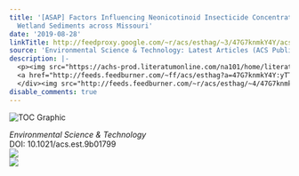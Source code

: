 ```yaml
---
title: '[ASAP] Factors Influencing Neonicotinoid Insecticide Concentrations in Floodplain
  Wetland Sediments across Missouri'
date: '2019-08-28'
linkTitle: http://feedproxy.google.com/~r/acs/esthag/~3/47G7knmkY4Y/acs.est.9b01799
source: 'Environmental Science & Technology: Latest Articles (ACS Publications)'
description: |-
  <p><img src="https://achs-prod.literatumonline.com/na101/home/literatum/publisher/achs/journals/content/esthag/0/esthag.ahead-of-print/acs.est.9b01799/20190827/images/medium/es9b01799_0003.gif" alt="TOC Graphic"/></p><div><cite>Environmental Science & Technology</cite></div><div>DOI: 10.1021/acs.est.9b01799</div><div class="feedflare">
  <a href="http://feeds.feedburner.com/~ff/acs/esthag?a=47G7knmkY4Y:yTTYObqecII:yIl2AUoC8zA"><img src="http://feeds.feedburner.com/~ff/acs/esthag?d=yIl2AUoC8zA" border="0"></img></a>
  </div><img src="http://feeds.feedburner.com/~r/acs/esthag/~4/47G7knmkY4Y" ...
disable_comments: true
---
```

<p><img src="https://achs-prod.literatumonline.com/na101/home/literatum/publisher/achs/journals/content/esthag/0/esthag.ahead-of-print/acs.est.9b01799/20190827/images/medium/es9b01799_0003.gif" alt="TOC Graphic"/></p><div><cite>Environmental Science & Technology</cite></div><div>DOI: 10.1021/acs.est.9b01799</div><div class="feedflare">
<a href="http://feeds.feedburner.com/~ff/acs/esthag?a=47G7knmkY4Y:yTTYObqecII:yIl2AUoC8zA"><img src="http://feeds.feedburner.com/~ff/acs/esthag?d=yIl2AUoC8zA" border="0"></img></a>
</div><img src="http://feeds.feedburner.com/~r/acs/esthag/~4/47G7knmkY4Y" ...
